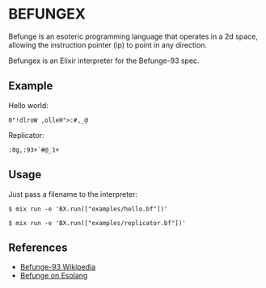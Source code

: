 BEFUNGEX
========

Befunge is an esoteric programming language that operates in a 2d space, allowing the instruction pointer (ip) to point in any direction.

Befungex is an Elixir interpreter for the Befunge-93 spec.

## Example

Hello world:

    0"!dlroW ,olleH">:#,_@

Replicator:

    :0g,:93+`#@_1+

## Usage

Just pass a filename to the interpreter:

    $ mix run -e 'BX.run(["examples/hello.bf"])'

    $ mix run -e 'BX.run(["examples/replicator.bf"])'

## References

* [Befunge-93 Wikipedia](http://en.wikipedia.org/wiki/Befunge)
* [Befunge on Esolang](http://esolangs.org/wiki/Befunge)